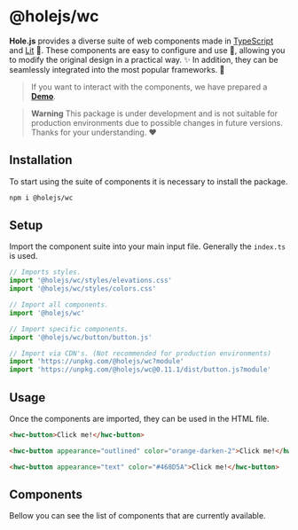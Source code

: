 # @holejs/wc

**Hole.js** provides a diverse suite of web components made in [TypeScript](https://www.typescriptlang.org/) and [Lit](https://lit.dev/) 🔌. These components are easy to configure and use 🧩, allowing you to modify the original design in a practical way. ✨ In addition, they can be seamlessly integrated into the most popular frameworks. 🚀

> If you want to interact with the components, we have prepared a [**Demo**](https://codesandbox.io/s/holejs-web-components-kzslns).

> **Warning**
> This package is under development and is not suitable for production environments due to possible changes in future versions. Thanks for your understanding. ❤️

## Installation

To start using the suite of components it is necessary to install the package.

```bash
npm i @holejs/wc
```

## Setup

Import the component suite into your main input file. Generally the `index.ts` is used.

```ts
// Imports styles.
import '@holejs/wc/styles/elevations.css'
import '@holejs/wc/styles/colors.css'

// Import all components.
import '@holejs/wc'

// Import specific components.
import '@holejs/wc/button/button.js'

// Import via CDN's. (Not recommended for production environments)
import 'https://unpkg.com/@holejs/wc?module'
import 'https://unpkg.com/@holejs/wc@0.11.1/dist/button.js?module'
```

## Usage

Once the components are imported, they can be used in the HTML file.

```html
<hwc-button>Click me!</hwc-button>

<hwc-button appearance="outlined" color="orange-darken-2">Click me!</hwc-button>

<hwc-button appearance="text" color="#468D5A">Click me!</hwc-button>
```

## Components

Bellow you can see the list of components that are currently available.
